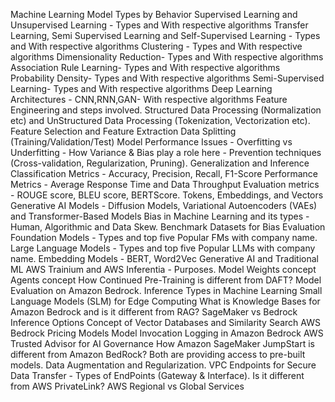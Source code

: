 Machine Learning Model Types by Behavior
Supervised Learning and Unsupervised Learning - Types and With respective algorithms
Transfer Learning, Semi Supervised Learning and Self-Supervised Learning - Types and With respective algorithms
Clustering - Types and With respective algorithms
Dimensionality Reduction- Types and With respective algorithms
Association Rule Learning- Types and With respective algorithms
Probability Density- Types and With respective algorithms
Semi-Supervised Learning- Types and With respective algorithms
Deep Learning Architectures - CNN,RNN,GAN- With respective algorithms
Feature Engineering and steps involved.
Structured Data Processing (Normalization etc) and UnStructured Data Processing (Tokenization, Vectorization etc).
Feature Selection and Feature Extraction
Data Splitting (Training/Validation/Test)
Model Performance Issues - Overfitting vs Underfitting - How Variance & Bias play a role here - Prevention techniques (Cross-validation, Regularization, Pruning).
Generalization and Inference
Classification Metrics - Accuracy, Precision, Recall, F1-Score
Performance Metrics - Average Response Time and Data Throughput
Evaluation metrics - ROUGE score, BLEU score, BERTScore.
Tokens, Embeddings, and Vectors
Generative AI Models - Diffusion Models, Variational Autoencoders (VAEs) and Transformer-Based Models
Bias in Machine Learning and its types - Human, Algorithmic and Data Skew.
Benchmark Datasets for Bias Evaluation
Foundation Models - Types and top five Popular FMs with company name.
Large Language Models - Types and top five Popular LLMs with company name.
Embedding Models - BERT, Word2Vec
Generative AI and Traditional ML
AWS Trainium and AWS Inferentia - Purposes.
Model Weights concept
Agents concept
How Continued Pre-Training is different from DAFT?
Model Evaluation on Amazon Bedrock.
Inference Types in Machine Learning
Small Language Models (SLM) for Edge Computing
What is Knowledge Bases for Amazon Bedrock and is it different from RAG?
SageMaker vs Bedrock Inference Options
Concept of Vector Databases and Similarity Search
AWS Bedrock Pricing Models
Model Invocation Logging in Amazon Bedrock
AWS Trusted Advisor for AI Governance
How Amazon SageMaker JumpStart is different from Amazon BedRock? Both are providing access to pre-built models.
Data Augmentation and Regularization.
VPC Endpoints for Secure Data Transfer - Types of EndPoints (Gateway  & Interface). Is it different from AWS PrivateLink?
AWS Regional vs Global Services
